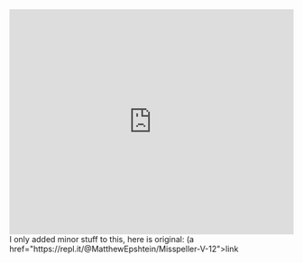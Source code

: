 <iframe height="400px" width="100%" src="https://repl.it/repls/ColorlessAchingPaintprogram?lite=true" scrolling="no" frameborder="no" allowtransparency="true" allowfullscreen="true" sandbox="allow-forms allow-pointer-lock allow-popups allow-same-origin allow-scripts allow-modals"></iframe>
<br>
I only added minor stuff to this, here is original: (a href="https://repl.it/@MatthewEpshtein/Misspeller-V-12">link</a>

